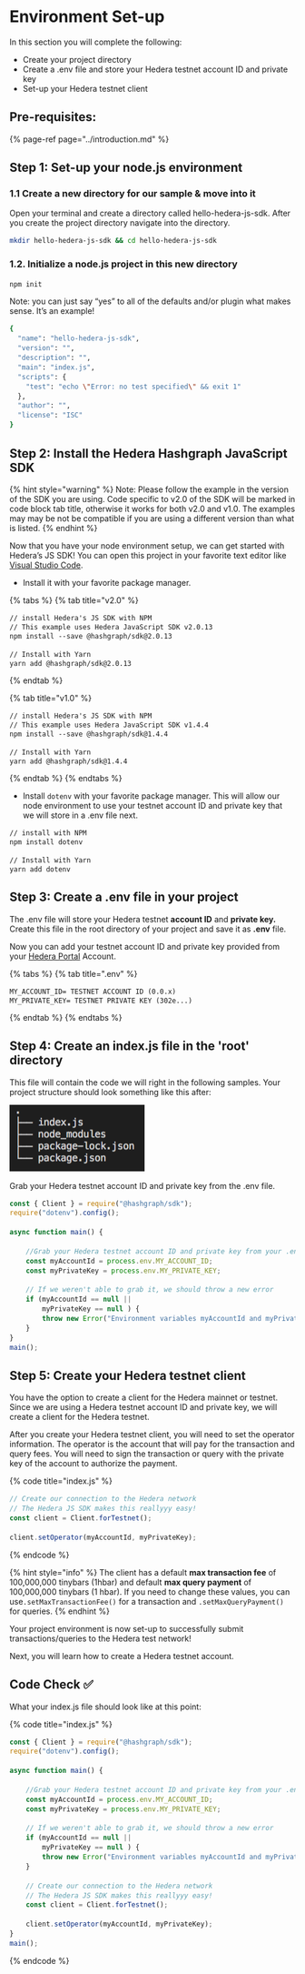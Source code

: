 # Environment Set-up

In this section you will complete the following:

* Create your project directory
* Create a .env file and store your Hedera testnet account ID and private key
* Set-up your Hedera testnet client

## Pre-requisites:

{% page-ref page="../introduction.md" %}

## Step 1: Set-up your node.js environment 

### 1.1 Create a new directory for our sample & move into it

Open your terminal and create a directory called hello-hedera-js-sdk. After you create the project directory navigate into the directory. 

```bash
mkdir hello-hedera-js-sdk && cd hello-hedera-js-sdk
```

### 1.2. Initialize a node.js project in this new directory

```bash
npm init
```

Note: you can just say “yes” to all of the defaults and/or plugin what makes sense. It’s an example!

```bash
{
  "name": "hello-hedera-js-sdk",
  "version": "",
  "description": "",
  "main": "index.js",
  "scripts": {
    "test": "echo \"Error: no test specified\" && exit 1"
  },
  "author": "",
  "license": "ISC"
}

```

## Step 2: Install the Hedera Hashgraph JavaScript SDK

{% hint style="warning" %}
Note: Please follow the example in the version of the SDK you are using. Code specific to v2.0 of the SDK will be marked in code block tab title, otherwise it works for both v2.0 and v1.0. The examples may may be not be compatible if you are using a different version than what is listed.
{% endhint %}

Now that you have your node environment setup, we can get started with Hedera’s JS SDK! You can open this project in your favorite text editor like [Visual Studio Code](https://code.visualstudio.com/Download).

* Install it with your favorite package manager.

{% tabs %}
{% tab title="v2.0" %}
```
// install Hedera's JS SDK with NPM
// This example uses Hedera JavaScript SDK v2.0.13
npm install --save @hashgraph/sdk@2.0.13

// Install with Yarn
yarn add @hashgraph/sdk@2.0.13
```
{% endtab %}

{% tab title="v1.0" %}
```text
// install Hedera's JS SDK with NPM
// This example uses Hedera JavaScript SDK v1.4.4
npm install --save @hashgraph/sdk@1.4.4

// Install with Yarn
yarn add @hashgraph/sdk@1.4.4
```
{% endtab %}
{% endtabs %}

* Install `dotenv` with your favorite package manager. This will allow our node environment to use your testnet account ID and private key that we will store in a .env file next.

```text
// install with NPM
npm install dotenv

// Install with Yarn
yarn add dotenv
```

## Step 3: Create a .env file in your project

The .env file will store your Hedera testnet **account ID** and **private key.** Create this file in the root directory of your project and save it as **.env** file.

Now you can add your testnet account ID and private key provided from your [Hedera Portal](https://portal.hedera.com/) Account.

{% tabs %}
{% tab title=".env" %}
```text
MY_ACCOUNT_ID= TESTNET ACCOUNT ID (0.0.x)
MY_PRIVATE_KEY= TESTNET PRIVATE KEY (302e...)
```
{% endtab %}
{% endtabs %}

## Step 4: Create an index.js file in the 'root' directory

This file will contain the code we will right in the following samples. Your project structure should look something like this after: 

![](../../.gitbook/assets/project_directory.png)

Grab your Hedera testnet account ID and private key from the .env file.

```javascript
const { Client } = require("@hashgraph/sdk");
require("dotenv").config();

async function main() {

    //Grab your Hedera testnet account ID and private key from your .env file
    const myAccountId = process.env.MY_ACCOUNT_ID;
    const myPrivateKey = process.env.MY_PRIVATE_KEY;

    // If we weren't able to grab it, we should throw a new error
    if (myAccountId == null ||
        myPrivateKey == null ) {
        throw new Error("Environment variables myAccountId and myPrivateKey must be present");
    }
}
main();
```

## Step 5: Create your Hedera testnet client

You have the option to create a client for the Hedera mainnet or testnet. Since we are using a Hedera testnet account ID and private key, we will create a client for the Hedera testnet.

After you create your Hedera testnet client, you will need to set the operator information. The operator is the account that will pay for the transaction and query fees. You will need to sign the transaction or query with the private key of the account to authorize the payment.

{% code title="index.js" %}
```javascript
// Create our connection to the Hedera network
// The Hedera JS SDK makes this reallyyy easy!
const client = Client.forTestnet();

client.setOperator(myAccountId, myPrivateKey);
```
{% endcode %}

{% hint style="info" %}
The client has a default **max transaction fee** of 100,000,000 tinybars \(1hbar\) and default **max query payment** of 100,000,000 tinybars \(1 hbar\). If you need to change these values, you can use`.setMaxTransactionFee()` for a transaction and `.setMaxQueryPayment()` for queries. 
{% endhint %}

Your project environment is now set-up to successfully submit transactions/queries to the Hedera test network! 

Next, you will learn how to create a Hedera testnet account.

## Code Check ✅ 

What your index.js file should look like at this point:

{% code title="index.js" %}
```javascript
const { Client } = require("@hashgraph/sdk");
require("dotenv").config();

async function main() {

    //Grab your Hedera testnet account ID and private key from your .env file
    const myAccountId = process.env.MY_ACCOUNT_ID;
    const myPrivateKey = process.env.MY_PRIVATE_KEY;

    // If we weren't able to grab it, we should throw a new error
    if (myAccountId == null ||
        myPrivateKey == null ) {
        throw new Error("Environment variables myAccountId and myPrivateKey must be present");
    }
    
    // Create our connection to the Hedera network
    // The Hedera JS SDK makes this reallyyy easy!
    const client = Client.forTestnet();

    client.setOperator(myAccountId, myPrivateKey);
}
main();
```
{% endcode %}

